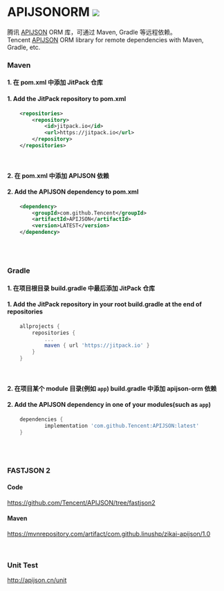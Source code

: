 # APIJSONORM  [![](https://jitpack.io/v/Tencent/APIJSON.svg)](https://jitpack.io/#Tencent/APIJSON)
腾讯 [APIJSON](https://github.com/Tencent/APIJSON) ORM 库，可通过 Maven, Gradle 等远程依赖。<br />
Tencent [APIJSON](https://github.com/Tencent/APIJSON) ORM library for remote dependencies with Maven, Gradle, etc.

### Maven
#### 1. 在 pom.xml 中添加 JitPack 仓库
#### 1. Add the JitPack repository to pom.xml
```xml
	<repositories>
		<repository>
		    <id>jitpack.io</id>
		    <url>https://jitpack.io</url>
		</repository>
	</repositories>
```
<br />

#### 2. 在 pom.xml 中添加 APIJSON 依赖
#### 2. Add the APIJSON dependency to pom.xml
```xml
	<dependency>
	    <groupId>com.github.Tencent</groupId>
	    <artifactId>APIJSON</artifactId>
	    <version>LATEST</version>
	</dependency>
```

<br />
<br />

### Gradle
#### 1. 在项目根目录 build.gradle 中最后添加 JitPack 仓库
#### 1. Add the JitPack repository in your root build.gradle at the end of repositories
```gradle
	allprojects {
		repositories {
			...
			maven { url 'https://jitpack.io' }
		}
	}
```
<br />

#### 2. 在项目某个 module 目录(例如 `app`) build.gradle 中添加 apijson-orm 依赖
#### 2. Add the APIJSON dependency in one of your modules(such as `app`)
```gradle
	dependencies {
	        implementation 'com.github.Tencent:APIJSON:latest'
	}
```

<br />
<br />

### FASTJSON 2
#### Code
https://github.com/Tencent/APIJSON/tree/fastjson2

#### Maven
https://mvnrepository.com/artifact/com.github.linushp/zikai-apijson/1.0

<br />

### Unit Test
http://apijson.cn/unit
